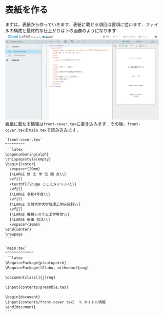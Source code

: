 # 表紙を作る
まずは，表紙から作っていきます．表紙に載せる項目は要項に従います．ファイルの構成と最終的な仕上がりは下の画像のようになります．
![front-cover](images/front-cover.png)
表紙に載せる情報は`front-cover.tex`に書き込みます．その後，`front-cover.tex`を`main.tex`で読み込みます．
````{grid-item-card}
`front-cover.tex`
^^^^^^^^^
```latex
\pagenumbering{alph}
\thispagestyle{empty}
\begin{center}
  \vspace*{20mm}
  {\LARGE 修 士 学 位 論 文\\}
  \vfill
  \textbf{{\huge ここにタイトル\\}}
  \vfill
  {\LARGE 令和4年度\\}
  \vfill
  {\LARGE 茨城大学大学院理工学研究科\\}
  \vfill
  {\LARGE 機械システム工学専攻\\}
  {\LARGE 柴田 侃汰\\}
  \vspace*{20mm}
\end{center}
\newpage
```
````

````{grid-item-card}
`main.tex`
^^^^^^^^^^^^^
```latex
\RequirePackage{plautopatch}
\RequirePackage[l2tabu, orthodox]{nag}

\documentclass[]{jlreq}

\input{contents/preamble.tex}

\begin{document}
\input{contents/front-cover.tex}  % タイトル情報
\end{document}
```
````